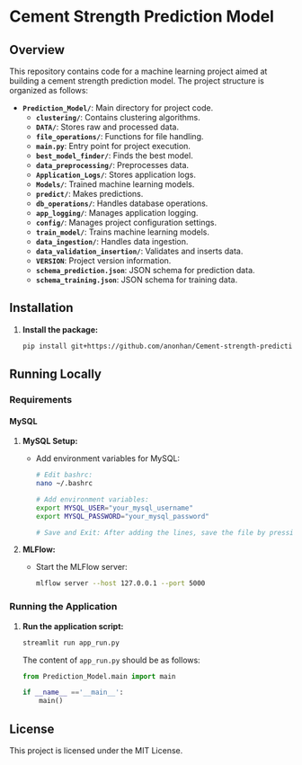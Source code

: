 # Cement Strength Prediction Model

## Overview
This repository contains code for a machine learning project aimed at building a cement strength prediction model. The project structure is organized as follows:

- **`Prediction_Model/`**: Main directory for project code.
  - **`clustering/`**: Contains clustering algorithms.
  - **`DATA/`**: Stores raw and processed data.
  - **`file_operations/`**: Functions for file handling.
  - **`main.py`**: Entry point for project execution.
  - **`best_model_finder/`**: Finds the best model.
  - **`data_preprocessing/`**: Preprocesses data.
  - **`Application_Logs/`**: Stores application logs.
  - **`Models/`**: Trained machine learning models.
  - **`predict/`**: Makes predictions.
  - **`db_operations/`**: Handles database operations.
  - **`app_logging/`**: Manages application logging.
  - **`config/`**: Manages project configuration settings.
  - **`train_model/`**: Trains machine learning models.
  - **`data_ingestion/`**: Handles data ingestion.
  - **`data_validation_insertion/`**: Validates and inserts data.
  - **`VERSION`**: Project version information.
  - **`schema_prediction.json`**: JSON schema for prediction data.
  - **`schema_training.json`**: JSON schema for training data.

## Installation 

1. **Install the package:**
    ```bash
    pip install git+https://github.com/anonhan/Cement-strength-prediction.git
    ```

## Running Locally

### Requirements

#### MySQL

1. **MySQL Setup:**
    - Add environment variables for MySQL:
    
        ```bash
        # Edit bashrc:
        nano ~/.bashrc
        
        # Add environment variables:
        export MYSQL_USER="your_mysql_username"
        export MYSQL_PASSWORD="your_mysql_password"
        
        # Save and Exit: After adding the lines, save the file by pressing Ctrl + O, then press Enter. To exit Nano, press Ctrl + X.
        ```
2. **MLFlow:**
    - Start the MLFlow server:
    
        ```bash
        mlflow server --host 127.0.0.1 --port 5000
        ```

### Running the Application

1. **Run the application script:**
    ```bash
    streamlit run app_run.py
    ```

    The content of `app_run.py` should be as follows:

    ```python
    from Prediction_Model.main import main

    if __name__ =='__main__':
        main()
    ```
## License

This project is licensed under the MIT License.
